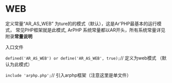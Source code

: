 # WEB


定义常量“AR_AS_WEB” 为ture的的模式（默认），这是Ar'PHP最基本的运行模式， 常见PHP框架就是此模式, ArPHP 系统常量都以AR开头，所有系统常量详见附录**常量说明** 

入口文件


```defined('AR_AS_WEB') or define('AR_AS_WEB', true);```// 定义为web模式 （默认为此模式）

```include 'arphp.php';```// 引入arphp框架（注意这里是单文件）